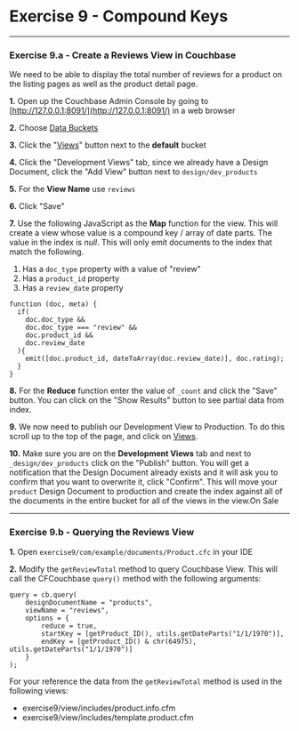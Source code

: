 # Exercise 9 - Compound Keys

---

### Exercise 9.a - Create a Reviews View in Couchbase

We need to be able to display the total number of reviews for a product on the listing pages as well as the product detail page.  

**1\.** Open up the Couchbase Admin Console by going to [http://127.0.0.1:8091/](http://127.0.0.1:8091/) in a web browser

**2\.** Choose [Data Buckets](http://127.0.0.1:8091/index.html#sec=buckets)

**3\.** Click the "[Views](http://127.0.0.1:8091/index.html#sec=views&viewsBucket=default)" button next to the **default** bucket

**4\.** Click the "Development Views" tab, since we already have a Design Document, click the "Add View" button next to `design/dev_products`

**5\.** For the **View Name** use `reviews`

**6\.** Click "Save"

**7\.** Use the following JavaScript as the **Map** function for the view.  This will create a view whose value is a compound key / array of date parts.  The value in the index is *null*.  This will only emit documents to the index that match the following.

1. Has a `doc_type` property with a value of "review"
2. Has a `product_id` property
3. Has a `review_date` property
	
```
function (doc, meta) {
  if(
    doc.doc_type && 
    doc.doc_type === "review" && 
    doc.product_id && 
    doc.review_date
  ){
    emit([doc.product_id, dateToArray(doc.review_date)], doc.rating);
  }
}
```

**8\.** For the **Reduce** function enter the value of `_count` and click the "Save" button.  You can click on the "Show Results" button to see partial data from index.

**9\.** We now need to publish our Development View to Production.  To do this scroll up to the top of the page, and click on [Views](http://127.0.0.1:8091/index.html#sec=views&viewsBucket=default).

**10\.** Make sure you are on the **Development Views** tab and next to `_design/dev_products` click on the "Publish" button.  You will get a notification that the Design Document already exists and it will ask you to confirm that you want to overwrite it, click "Confirm". This will move your `product` Design Document to production and create the index against all of the documents in the entire bucket for all of the views in the view.On Sale

---

### Exercise 9.b - Querying the Reviews View

**1\.** Open `exercise9/com/example/documents/Product.cfc` in your IDE

**2\.** Modify the `getReviewTotal` method to query Couchbase View. This will call the CFCouchbase `query()` method with the following arguments:

```
query = cb.query(
	designDocumentName = "products",
	viewName = "reviews",
	options = {
		reduce = true,
		startKey = [getProduct_ID(), utils.getDateParts("1/1/1970")],
		endKey = [getProduct_ID() & chr(64975), utils.getDateParts("1/1/1970")]
	}
);
```

For your reference the data from the `getReviewTotal` method is used in the following views:

- exercise9/view/includes/product.info.cfm
- exercise9/view/includes/template.product.cfm
